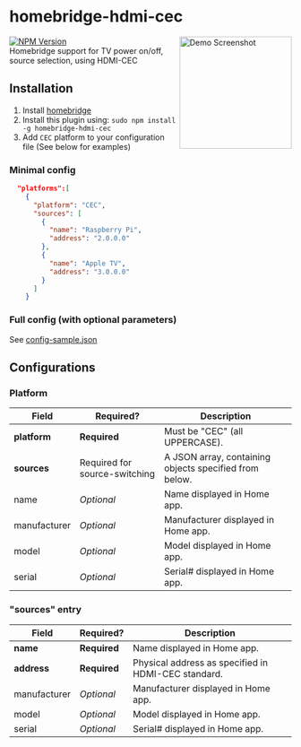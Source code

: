 # homebridge-hdmi-cec
<a href="https://image.ibb.co/jpS9Sc/IMG_6428_1.png"><img src="https://image.ibb.co/hTUHDH/Screenshot.png" align="right" alt="Demo Screenshot" width="200px"></a>

[![NPM Version](https://img.shields.io/npm/v/homebridge-hdmi-cec.svg)](https://www.npmjs.com/package/homebridge-hdmi-cec)  
Homebridge support for TV power on/off, source selection, using HDMI-CEC  
## Installation
1. Install [homebridge](https://github.com/nfarina/homebridge)
2. Install this plugin using: `sudo npm install -g homebridge-hdmi-cec`
3. Add `CEC` platform to your configuration file (See below for examples)

### Minimal config
```json
  "platforms":[
    {
      "platform": "CEC",
      "sources": [
        {
          "name": "Raspberry Pi",
          "address": "2.0.0.0"
        },
        {
          "name": "Apple TV",
          "address": "3.0.0.0"
        }
      ]
    }
```

### Full config (with optional parameters)
See [config-sample.json](config-sample.json)

## Configurations
### Platform
Field           | Required?    | Description
----------------|--------------|-------------
**platform**    | **Required** | Must be "CEC" (all UPPERCASE).
**sources**     |  Required for source-switching  | A JSON array, containing objects specified from below.
  name          |  *Optional*  | Name displayed in Home app.
  manufacturer  |  *Optional*  | Manufacturer displayed in Home app.
  model         |  *Optional*  | Model displayed in Home app.
  serial        |  *Optional*  | Serial# displayed in Home app.

### "sources" entry
Field           | Required?    | Description
----------------|--------------|-------------
**name**        | **Required** | Name displayed in Home app.
**address**     | **Required** | Physical address as specified in HDMI-CEC standard.
  manufacturer  |  *Optional*  | Manufacturer displayed in Home app.
  model         |  *Optional*  | Model displayed in Home app.
  serial        |  *Optional*  | Serial# displayed in Home app.
